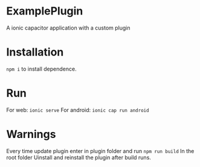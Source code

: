 # ExamplePlugin
A ionic capacitor application with a custom plugin

# Installation
`npm i` to install dependence.

# Run
For web: `ionic serve`
For android: `ionic cap run android`

# Warnings
Every time update plugin enter in plugin folder and run `npm run build`
In the root folder Uinstall and reinstall the plugin after build runs.
